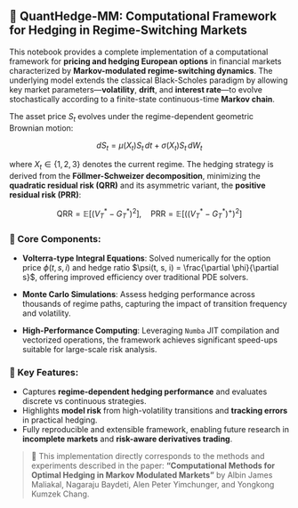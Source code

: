 ## 📘 QuantHedge-MM: Computational Framework for Hedging in Regime-Switching Markets

This notebook provides a complete implementation of a computational framework for **pricing and hedging European options** in financial markets characterized by **Markov-modulated regime-switching dynamics**. The underlying model extends the classical Black-Scholes paradigm by allowing key market parameters—**volatility**, **drift**, and **interest rate**—to evolve stochastically according to a finite-state continuous-time **Markov chain**.

The asset price $S_t$ evolves under the regime-dependent geometric Brownian motion:

$$
dS_t = \mu(X_t) S_t \, dt + \sigma(X_t) S_t \, dW_t
$$

where $X_t \in \{1,2,3\}$ denotes the current regime. The hedging strategy is derived from the **Föllmer-Schweizer decomposition**, minimizing the **quadratic residual risk (QRR)** and its asymmetric variant, the **positive residual risk (PRR)**:

$$
\text{QRR} = \mathbb{E}\left[(V_T^* - G_T^*)^2\right], \quad
\text{PRR} = \mathbb{E}\left[\left((V_T^* - G_T^*)^+\right)^2\right]
$$

### 🔧 Core Components:

* **Volterra-type Integral Equations**: Solved numerically for the option price $\phi(t, s, i)$ and hedge ratio $\psi(t, s, i) = \frac{\partial \phi}{\partial s}$, offering improved efficiency over traditional PDE solvers.

* **Monte Carlo Simulations**: Assess hedging performance across thousands of regime paths, capturing the impact of transition frequency and volatility.

* **High-Performance Computing**: Leveraging `Numba` JIT compilation and vectorized operations, the framework achieves significant speed-ups suitable for large-scale risk analysis.

### 🎯 Key Features:

* Captures **regime-dependent hedging performance** and evaluates discrete vs continuous strategies.
* Highlights **model risk** from high-volatility transitions and **tracking errors** in practical hedging.
* Fully reproducible and extensible framework, enabling future research in **incomplete markets** and **risk-aware derivatives trading**.

> 📌 This implementation directly corresponds to the methods and experiments described in the paper:
> **“Computational Methods for Optimal Hedging in Markov Modulated Markets”** by
> Albin James Maliakal, Nagaraju Baydeti, Alen Peter Yimchunger, and Yongkong Kumzek Chang.